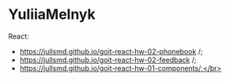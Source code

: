 # YuliiaMelnyk

 React:</br>
* https://jullsmd.github.io/goit-react-hw-02-phonebook /;</br>
* https://jullsmd.github.io/goit-react-hw-02-feedback /;</br>
* https://jullsmd.github.io/goit-react-hw-01-components/;</br>
